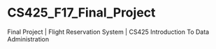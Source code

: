 # CS425_F17_Final_Project
Final Project | Flight Reservation System | CS425 Introduction To Data Administration

